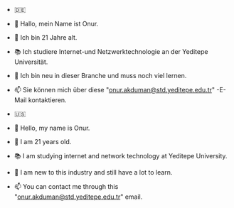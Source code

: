 - 🇩🇪
- 👋 Hallo, mein Name ist Onur.
- 👀 Ich bin 21 Jahre alt.
- 📚 Ich studiere Internet-und Netzwerktechnologie an der Yeditepe Universität.
- 📖 Ich bin neu in dieser Branche und muss noch viel lernen.
- 📫 Sie können mich über diese "onur.akduman@std.yeditepe.edu.tr" -E-Mail kontaktieren.


- 🇺🇸
- 👋 Hello, my name is Onur.
- 👀 I am 21 years old.
- 📚 I am studying internet and network technology at Yeditepe University.
- 📖 I am new to this industry and still have a lot to learn.
- 📫 You can contact me through this "onur.akduman@std.yeditepe.edu.tr" email.

